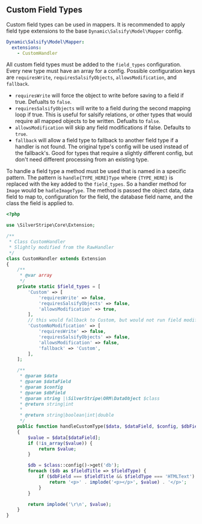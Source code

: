 ## Custom Field Types
Custom field types can be used in mappers.
It is recommended to apply field type extensions to the base `Dynamic\Salsify\Model\Mapper` config.
```yaml
Dynamic\Salsify\Model\Mapper:
  extensions:
    - CustomHandler
```

All custom field types must be added to the `field_types` configuration.
Every new type must have an array for a config.
Possible configuration keys are `requiresWrite`, `requiresSalsifyObjects`, `allowsModification`, and `fallback`.
 - `requiresWrite` will force the object to write before saving to a field if true. Defualts to `false`.
 - `requiresSalsifyObjects` will write to a field during the second mapping loop if true. This is useful for salsify relations, or other types that would require all mapped objects to be written. Defualts to `false`.
 - `allowsModification` will skip any field modifications if false. Defaults to `true`.
 - `fallback` will allow a field type to fallback to another field type if a handler is not found. The original type's config will be used instead of the fallback's. Good for types that require a slightly different config, but don't need different processing from an existing type.

To handle a field type a method must be used that is named in a specific pattern.
The pattern is `handle{TYPE_HERE}Type` where `{TYPE_HERE}` is replaced with the key added to the `field_types`.
So a handler method for `Image` would be `hadleImageType`.
The method is passed the object data, data field to map to, configuration for the field, the database field name, and the class the field is applied to.

```php
<?php

use \SilverStripe\Core\Extension;

/**
 * Class CustomHandler
 * Slightly modified from the RawHandler
 */
class CustomHandler extends Extension
{
    /**
     * @var array
     */
    private static $field_types = [
        'Custom' => [
            'requiresWrite' => false,
            'requiresSalsifyObjects' => false,
            'allowsModification' => true,
        ],
        // this would fallback to Custom, but would not run field modifications
        'CustomNoModification' => [
            'requiresWrite' => false,
            'requiresSalsifyObjects' => false,
            'allowsModification' => false,
            'fallback' => 'Custom',
        ],
    ];

    /**
     * @param $data
     * @param $dataField
     * @param $config
     * @param $dbField
     * @param string |\SilverStripe\ORM\DataObject $class
     * @return string|int
     *
     * @return string|boolean|int|double
     */
    public function handleCustomType($data, $dataField, $config, $dbField, $class)
    {
        $value = $data[$dataField];
        if (!is_array($value)) {
            return $value;
        }

        $db = $class::config()->get('db');
        foreach ($db as $fieldTitle => $fieldType) {
            if ($dbField === $fieldTitle && $fieldType === 'HTMLText') {
                return '<p>' . implode('<p></p>', $value) . '</p>';
            }
        }

        return implode('\r\n', $value);
    }
}

```
